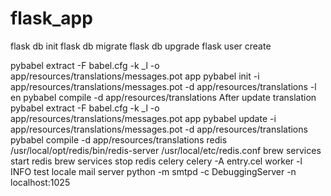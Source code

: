 # flask_app


flask db init
flask db migrate
flask db upgrade 
flask user create <mail> <password>

pybabel extract -F babel.cfg -k _l -o app/resources/translations/messages.pot app
pybabel init -i app/resources/translations/messages.pot -d app/resources/translations -l en
pybabel compile -d app/resources/translations
After update translation
pybabel extract -F babel.cfg -k _l -o app/resources/translations/messages.pot app
pybabel update -i app/resources/translations/messages.pot -d app/resources/translations
pybabel compile -d app/resources/translations
redis
/usr/local/opt/redis/bin/redis-server /usr/local/etc/redis.conf
brew services start redis
brew services stop redis
celery
celery -A entry.cel worker -l INFO
test locale mail server
python -m smtpd -c DebuggingServer -n localhost:1025